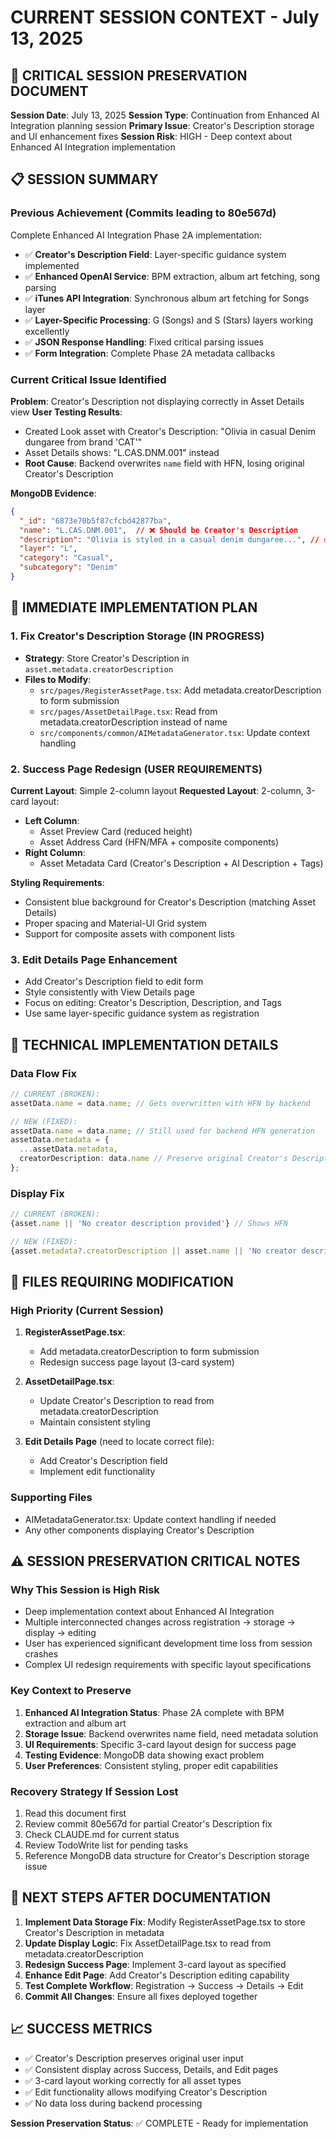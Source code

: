 # CURRENT SESSION CONTEXT - July 13, 2025

## 🚨 CRITICAL SESSION PRESERVATION DOCUMENT

**Session Date**: July 13, 2025
**Session Type**: Continuation from Enhanced AI Integration planning session
**Primary Issue**: Creator's Description storage and UI enhancement fixes
**Session Risk**: HIGH - Deep context about Enhanced AI Integration implementation

## 📋 SESSION SUMMARY

### **Previous Achievement (Commits leading to 80e567d)**
Complete Enhanced AI Integration Phase 2A implementation:
- ✅ **Creator's Description Field**: Layer-specific guidance system implemented
- ✅ **Enhanced OpenAI Service**: BPM extraction, album art fetching, song parsing
- ✅ **iTunes API Integration**: Synchronous album art fetching for Songs layer
- ✅ **Layer-Specific Processing**: G (Songs) and S (Stars) layers working excellently
- ✅ **JSON Response Handling**: Fixed critical parsing issues
- ✅ **Form Integration**: Complete Phase 2A metadata callbacks

### **Current Critical Issue Identified**
**Problem**: Creator's Description not displaying correctly in Asset Details view
**User Testing Results**: 
- Created Look asset with Creator's Description: "Olivia in casual Denim dungaree from brand 'CAT'"
- Asset Details shows: "L.CAS.DNM.001" instead
- **Root Cause**: Backend overwrites `name` field with HFN, losing original Creator's Description

**MongoDB Evidence**:
```json
{
  "_id": "6873e70b5f87cfcbd42877ba",
  "name": "L.CAS.DNM.001",  // ❌ Should be Creator's Description
  "description": "Olivia is styled in a casual denim dungaree...", // ✅ AI-generated
  "layer": "L",
  "category": "Casual",
  "subcategory": "Denim"
}
```

## 🎯 IMMEDIATE IMPLEMENTATION PLAN

### **1. Fix Creator's Description Storage** (IN PROGRESS)
- **Strategy**: Store Creator's Description in `asset.metadata.creatorDescription`
- **Files to Modify**:
  - `src/pages/RegisterAssetPage.tsx`: Add metadata.creatorDescription to form submission
  - `src/pages/AssetDetailPage.tsx`: Read from metadata.creatorDescription instead of name
  - `src/components/common/AIMetadataGenerator.tsx`: Update context handling

### **2. Success Page Redesign** (USER REQUIREMENTS)
**Current Layout**: Simple 2-column layout
**Requested Layout**: 2-column, 3-card layout:
- **Left Column**: 
  - Asset Preview Card (reduced height)
  - Asset Address Card (HFN/MFA + composite components)
- **Right Column**:
  - Asset Metadata Card (Creator's Description + AI Description + Tags)

**Styling Requirements**:
- Consistent blue background for Creator's Description (matching Asset Details)
- Proper spacing and Material-UI Grid system
- Support for composite assets with component lists

### **3. Edit Details Page Enhancement**
- Add Creator's Description field to edit form
- Style consistently with View Details page
- Focus on editing: Creator's Description, Description, and Tags
- Use same layer-specific guidance system as registration

## 🔧 TECHNICAL IMPLEMENTATION DETAILS

### **Data Flow Fix**
```typescript
// CURRENT (BROKEN):
assetData.name = data.name; // Gets overwritten with HFN by backend

// NEW (FIXED):
assetData.name = data.name; // Still used for backend HFN generation
assetData.metadata = {
  ...assetData.metadata,
  creatorDescription: data.name // Preserve original Creator's Description
};
```

### **Display Fix**
```typescript
// CURRENT (BROKEN):
{asset.name || 'No creator description provided'} // Shows HFN

// NEW (FIXED):
{asset.metadata?.creatorDescription || asset.name || 'No creator description provided'}
```

## 📂 FILES REQUIRING MODIFICATION

### **High Priority (Current Session)**
1. **RegisterAssetPage.tsx**: 
   - Add metadata.creatorDescription to form submission
   - Redesign success page layout (3-card system)

2. **AssetDetailPage.tsx**: 
   - Update Creator's Description to read from metadata.creatorDescription
   - Maintain consistent styling

3. **Edit Details Page** (need to locate correct file):
   - Add Creator's Description field
   - Implement edit functionality

### **Supporting Files**
- AIMetadataGenerator.tsx: Update context handling if needed
- Any other components displaying Creator's Description

## ⚠️ SESSION PRESERVATION CRITICAL NOTES

### **Why This Session is High Risk**
- Deep implementation context about Enhanced AI Integration
- Multiple interconnected changes across registration → storage → display → editing
- User has experienced significant development time loss from session crashes
- Complex UI redesign requirements with specific layout specifications

### **Key Context to Preserve**
1. **Enhanced AI Integration Status**: Phase 2A complete with BPM extraction and album art
2. **Storage Issue**: Backend overwrites name field, need metadata solution
3. **UI Requirements**: Specific 3-card layout design for success page
4. **Testing Evidence**: MongoDB data showing exact problem
5. **User Preferences**: Consistent styling, proper edit capabilities

### **Recovery Strategy If Session Lost**
1. Read this document first
2. Review commit 80e567d for partial Creator's Description fix
3. Check CLAUDE.md for current status
4. Review TodoWrite list for pending tasks
5. Reference MongoDB data structure for Creator's Description storage issue

## 🔄 NEXT STEPS AFTER DOCUMENTATION

1. **Implement Data Storage Fix**: Modify RegisterAssetPage.tsx to store Creator's Description in metadata
2. **Update Display Logic**: Fix AssetDetailPage.tsx to read from metadata.creatorDescription  
3. **Redesign Success Page**: Implement 3-card layout as specified
4. **Enhance Edit Page**: Add Creator's Description editing capability
5. **Test Complete Workflow**: Registration → Success → Details → Edit
6. **Commit All Changes**: Ensure all fixes deployed together

## 📈 SUCCESS METRICS

- ✅ Creator's Description preserves original user input
- ✅ Consistent display across Success, Details, and Edit pages
- ✅ 3-card layout working correctly for all asset types
- ✅ Edit functionality allows modifying Creator's Description
- ✅ No data loss during backend processing

**Session Preservation Status**: ✅ COMPLETE - Ready for implementation